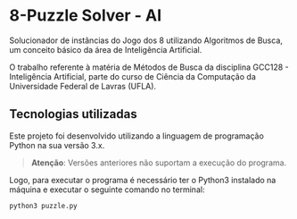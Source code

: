 # 8-Puzzle Solver - AI

Solucionador de instâncias do Jogo dos 8 utilizando Algoritmos de Busca, um conceito básico da área de Inteligência Artificial.

O trabalho referente à matéria de Métodos de Busca da disciplina GCC128 - Inteligência Artificial, parte do curso de Ciência da Computação da Universidade Federal de Lavras (UFLA).

## Tecnologias utilizadas

Este projeto foi desenvolvido utilizando a linguagem de programação Python na sua versão 3.x.

> **Atenção**: Versões anteriores não suportam a execução do programa.

Logo, para executar o programa é necessário ter o Python3 instalado na máquina e executar o seguinte comando no terminal:

```console
python3 puzzle.py
```
